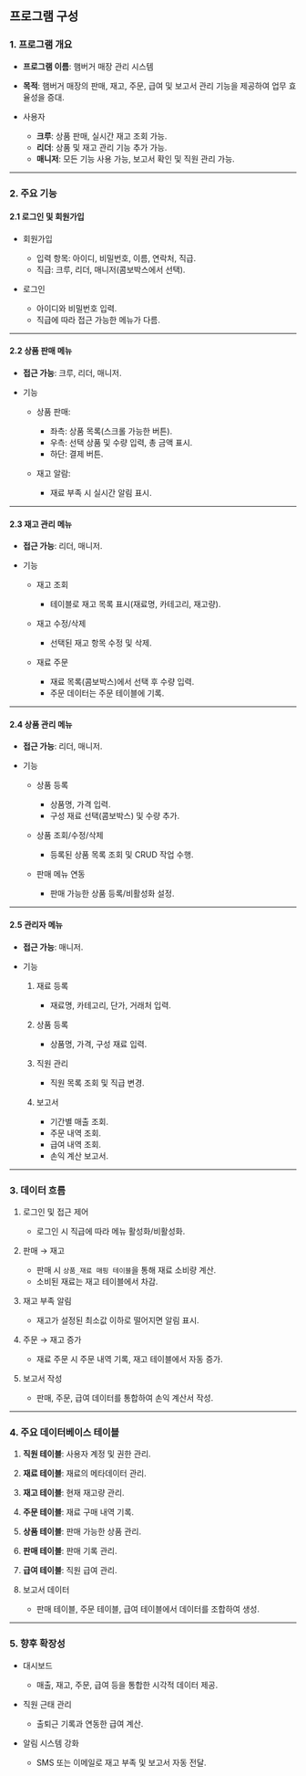 ## **프로그램 구성**

### **1. 프로그램 개요**

- **프로그램 이름**: 햄버거 매장 관리 시스템

- **목적**: 햄버거 매장의 판매, 재고, 주문, 급여 및 보고서 관리 기능을 제공하여 업무 효율성을 증대.

- 사용자

  - **크루**: 상품 판매, 실시간 재고 조회 가능.
  - **리더**: 상품 및 재고 관리 기능 추가 가능.
  - **매니저**: 모든 기능 사용 가능, 보고서 확인 및 직원 관리 가능.

------

### **2. 주요 기능**

#### **2.1 로그인 및 회원가입**

- 회원가입
  - 입력 항목: 아이디, 비밀번호, 이름, 연락처, 직급.
  - 직급: 크루, 리더, 매니저(콤보박스에서 선택).

- 로그인
  - 아이디와 비밀번호 입력.
  - 직급에 따라 접근 가능한 메뉴가 다름.

------

#### **2.2 상품 판매 메뉴**

- **접근 가능**: 크루, 리더, 매니저.

- 기능
  - 상품 판매:
    - 좌측: 상품 목록(스크롤 가능한 버튼).
    - 우측: 선택 상품 및 수량 입력, 총 금액 표시.
    - 하단: 결제 버튼.
      
  - 재고 알람:
    - 재료 부족 시 실시간 알림 표시.

------

#### **2.3 재고 관리 메뉴**

- **접근 가능**: 리더, 매니저.

- 기능
  - 재고 조회
    - 테이블로 재고 목록 표시(재료명, 카테고리, 재고량).

  - 재고 수정/삭제
    - 선택된 재고 항목 수정 및 삭제.

  - 재료 주문
    - 재료 목록(콤보박스)에서 선택 후 수량 입력.
    - 주문 데이터는 주문 테이블에 기록.

------

#### **2.4 상품 관리 메뉴**

- **접근 가능**: 리더, 매니저.

- 기능
  - 상품 등록
    - 상품명, 가격 입력.
    - 구성 재료 선택(콤보박스) 및 수량 추가.

  - 상품 조회/수정/삭제
    - 등록된 상품 목록 조회 및 CRUD 작업 수행.

  - 판매 메뉴 연동
    - 판매 가능한 상품 등록/비활성화 설정.

------

#### **2.5 관리자 메뉴**

- **접근 가능**: 매니저.

- 기능
  1. 재료 등록
     - 재료명, 카테고리, 단가, 거래처 입력.

  2. 상품 등록
     - 상품명, 가격, 구성 재료 입력.

  3. 직원 관리
     - 직원 목록 조회 및 직급 변경.

  4. 보고서
     - 기간별 매출 조회.
     - 주문 내역 조회.
     - 급여 내역 조회.
     - 손익 계산 보고서.

------

### **3. 데이터 흐름**

1. 로그인 및 접근 제어
   - 로그인 시 직급에 따라 메뉴 활성화/비활성화.

2. 판매 → 재고
   - 판매 시 `상품_재료 매핑 테이블`을 통해 재료 소비량 계산.
   - 소비된 재료는 재고 테이블에서 차감.

3. 재고 부족 알림
   - 재고가 설정된 최소값 이하로 떨어지면 알림 표시.

4. 주문 → 재고 증가
   - 재료 주문 시 주문 내역 기록, 재고 테이블에서 자동 증가.

5. 보고서 작성
   - 판매, 주문, 급여 데이터를 통합하여 손익 계산서 작성.

------

### **4. 주요 데이터베이스 테이블**

1. **직원 테이블**: 사용자 계정 및 권한 관리.

2. **재료 테이블**: 재료의 메타데이터 관리.

3. **재고 테이블**: 현재 재고량 관리.

4. **주문 테이블**: 재료 구매 내역 기록.

5. **상품 테이블**: 판매 가능한 상품 관리.

6. **판매 테이블**: 판매 기록 관리.

7. **급여 테이블**: 직원 급여 관리.

8. 보고서 데이터
   - 판매 테이블, 주문 테이블, 급여 테이블에서 데이터를 조합하여 생성.

------

### **5. 향후 확장성**

- 대시보드
  - 매출, 재고, 주문, 급여 등을 통합한 시각적 데이터 제공.

- 직원 근태 관리
  - 출퇴근 기록과 연동한 급여 계산.

- 알림 시스템 강화
  - SMS 또는 이메일로 재고 부족 및 보고서 자동 전달.
